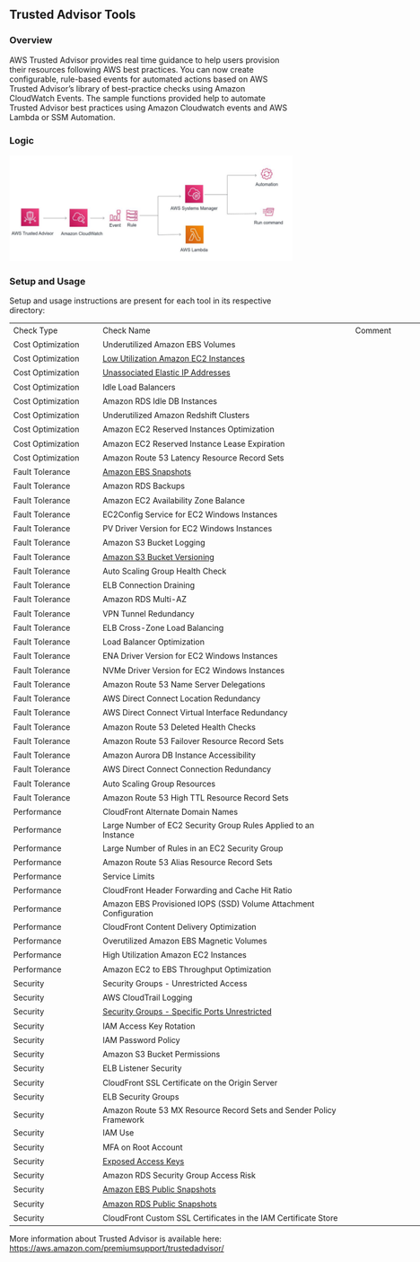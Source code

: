 ## Trusted Advisor Tools

### Overview
AWS Trusted Advisor provides real time guidance to help users provision their resources following AWS best practices. You can now create configurable, rule-based events for automated actions based on AWS Trusted Advisor’s library of best-practice checks using Amazon CloudWatch Events.
The sample functions provided help to automate Trusted Advisor best practices using Amazon Cloudwatch events and AWS Lambda or SSM Automation. 

### Logic

![Architecture](images/TAremediationLogic.JPG)

### Setup and Usage

Setup and usage instructions are present for each tool in its respective directory: <br />

<table border=0 cellpadding=0 cellspacing=0 width=739 style='border-collapse:
 collapse;table-layout:fixed;width:555pt'>
 <col class=xl663814 width=150 style='mso-width-source:userset;mso-width-alt:
 5485;width:113pt'>
 <col width=468 style='mso-width-source:userset;mso-width-alt:17115;width:351pt'>
 <col width=121 style='mso-width-source:userset;mso-width-alt:4425;width:91pt'>
 <tr height=20 style='height:15.0pt'>
  <td height=20 class=xl673814 width=150 style='height:15.0pt;width:113pt'>Check
  Type</td>
  <td class=xl693814 width=468 style='width:351pt'>Check Name</td>
  <td class=xl683814 width=121 style='width:91pt'>Comment</td>
 </tr>
 <tr height=20 style='height:15.0pt'>
  <td height=20 class=xl653814 style='height:15.0pt'>Cost Optimization</td>
  <td class=xl153814>Underutilized Amazon EBS Volumes</td>
  <td class=xl153814></td>
 </tr>
 <tr height=20 style='height:15.0pt'>
  <td height=20 class=xl653814 style='height:15.0pt'>Cost Optimization</td>
  <td class=xl153814><a href="LowUtilizationEC2Instances/">Low Utilization Amazon EC2 Instances</a></td>
  <td class=xl153814></td>
 </tr>
 <tr height=20 style='height:15.0pt'>
  <td height=20 class=xl653814 style='height:15.0pt'>Cost Optimization</td>
  <td class=xl153814><a href="UnassociatedElasticIPAddresses/">Unassociated Elastic IP Addresses</a></td>
  <td class=xl153814></td>
 </tr>
 <tr height=20 style='height:15.0pt'>
  <td height=20 class=xl653814 style='height:15.0pt'>Cost Optimization</td>
  <td class=xl153814>Idle Load Balancers</td>
  <td class=xl153814></td>
 </tr>
 <tr height=20 style='height:15.0pt'>
  <td height=20 class=xl653814 style='height:15.0pt'>Cost Optimization</td>
  <td class=xl153814>Amazon RDS Idle DB Instances</td>
  <td class=xl153814></td>
 </tr>
 <tr height=20 style='height:15.0pt'>
  <td height=20 class=xl653814 style='height:15.0pt'>Cost Optimization</td>
  <td class=xl153814>Underutilized Amazon Redshift Clusters</td>
  <td class=xl153814></td>
 </tr>
 <tr height=20 style='height:15.0pt'>
  <td height=20 class=xl653814 style='height:15.0pt'>Cost Optimization</td>
  <td class=xl153814>Amazon EC2 Reserved Instances Optimization</td>
  <td class=xl153814></td>
 </tr>
 <tr height=20 style='height:15.0pt'>
  <td height=20 class=xl653814 style='height:15.0pt'>Cost Optimization</td>
  <td class=xl153814>Amazon EC2 Reserved Instance Lease Expiration</td>
  <td class=xl153814></td>
 </tr>
 <tr height=20 style='height:15.0pt'>
  <td height=20 class=xl653814 style='height:15.0pt'>Cost Optimization</td>
  <td class=xl153814>Amazon Route 53 Latency Resource Record Sets</td>
  <td class=xl153814></td>
 </tr>
 <tr height=20 style='height:15.0pt'>
  <td height=20 class=xl653814 style='height:15.0pt'>Fault Tolerance</td>
  <td class=xl153814><a href="AmazonEBSSnapshots/">Amazon EBS Snapshots</a></td>
  <td class=xl153814></td>
 </tr>
 <tr height=20 style='height:15.0pt'>
  <td height=20 class=xl653814 style='height:15.0pt'>Fault Tolerance</td>
  <td class=xl153814>Amazon RDS Backups</td>
  <td class=xl153814></td>
 </tr>
 <tr height=20 style='height:15.0pt'>
  <td height=20 class=xl653814 style='height:15.0pt'>Fault Tolerance</td>
  <td class=xl153814>Amazon EC2 Availability Zone Balance</td>
  <td class=xl153814></td>
 </tr>
 <tr height=20 style='height:15.0pt'>
  <td height=20 class=xl653814 style='height:15.0pt'>Fault Tolerance</td>
  <td class=xl153814>EC2Config Service for EC2 Windows Instances</td>
  <td class=xl153814></td>
 </tr>
 <tr height=20 style='height:15.0pt'>
  <td height=20 class=xl653814 style='height:15.0pt'>Fault Tolerance</td>
  <td class=xl153814>PV Driver Version for EC2 Windows Instances</td>
  <td class=xl153814></td>
 </tr>
 <tr height=20 style='height:15.0pt'>
  <td height=20 class=xl653814 style='height:15.0pt'>Fault Tolerance</td>
  <td class=xl153814>Amazon S3 Bucket Logging</td>
  <td class=xl153814></td>
 </tr>
 <tr height=20 style='height:15.0pt'>
  <td height=20 class=xl653814 style='height:15.0pt'>Fault Tolerance</td>
  <td class=xl153814><a href="S3BucketVersioning/">Amazon S3 Bucket Versioning</a></td>
  <td class=xl153814></td>
 </tr>
 <tr height=20 style='height:15.0pt'>
  <td height=20 class=xl653814 style='height:15.0pt'>Fault Tolerance</td>
  <td class=xl153814>Auto Scaling Group Health Check</td>
  <td class=xl153814></td>
 </tr>
 <tr height=20 style='height:15.0pt'>
  <td height=20 class=xl653814 style='height:15.0pt'>Fault Tolerance</td>
  <td class=xl153814>ELB Connection Draining</td>
  <td class=xl153814></td>
 </tr>
 <tr height=20 style='height:15.0pt'>
  <td height=20 class=xl653814 style='height:15.0pt'>Fault Tolerance</td>
  <td class=xl153814>Amazon RDS Multi-AZ</td>
  <td class=xl153814></td>
 </tr>
 <tr height=20 style='height:15.0pt'>
  <td height=20 class=xl653814 style='height:15.0pt'>Fault Tolerance</td>
  <td class=xl153814>VPN Tunnel Redundancy</td>
  <td class=xl153814></td>
 </tr>
 <tr height=20 style='height:15.0pt'>
  <td height=20 class=xl653814 style='height:15.0pt'>Fault Tolerance</td>
  <td class=xl153814>ELB Cross-Zone Load Balancing</td>
  <td class=xl153814></td>
 </tr>
 <tr height=20 style='height:15.0pt'>
  <td height=20 class=xl653814 style='height:15.0pt'>Fault Tolerance</td>
  <td class=xl153814>Load Balancer Optimization<span
  style='mso-spacerun:yes'> </span></td>
  <td class=xl153814></td>
 </tr>
 <tr height=20 style='height:15.0pt'>
  <td height=20 class=xl653814 style='height:15.0pt'>Fault Tolerance</td>
  <td class=xl153814>ENA Driver Version for EC2 Windows Instances</td>
  <td class=xl153814></td>
 </tr>
 <tr height=20 style='height:15.0pt'>
  <td height=20 class=xl653814 style='height:15.0pt'>Fault Tolerance</td>
  <td class=xl153814>NVMe Driver Version for EC2 Windows Instances</td>
  <td class=xl153814></td>
 </tr>
 <tr height=20 style='height:15.0pt'>
  <td height=20 class=xl653814 style='height:15.0pt'>Fault Tolerance</td>
  <td class=xl153814>Amazon Route 53 Name Server Delegations</td>
  <td class=xl153814></td>
 </tr>
 <tr height=20 style='height:15.0pt'>
  <td height=20 class=xl653814 style='height:15.0pt'>Fault Tolerance</td>
  <td class=xl153814>AWS Direct Connect Location Redundancy</td>
  <td class=xl153814></td>
 </tr>
 <tr height=20 style='height:15.0pt'>
  <td height=20 class=xl653814 style='height:15.0pt'>Fault Tolerance</td>
  <td class=xl153814>AWS Direct Connect Virtual Interface Redundancy</td>
  <td class=xl153814></td>
 </tr>
 <tr height=20 style='height:15.0pt'>
  <td height=20 class=xl653814 style='height:15.0pt'>Fault Tolerance</td>
  <td class=xl153814>Amazon Route 53 Deleted Health Checks</td>
  <td class=xl153814></td>
 </tr>
 <tr height=20 style='height:15.0pt'>
  <td height=20 class=xl653814 style='height:15.0pt'>Fault Tolerance</td>
  <td class=xl153814>Amazon Route 53 Failover Resource Record Sets</td>
  <td class=xl153814></td>
 </tr>
 <tr height=20 style='height:15.0pt'>
  <td height=20 class=xl653814 style='height:15.0pt'>Fault Tolerance</td>
  <td class=xl153814>Amazon Aurora DB Instance Accessibility</td>
  <td class=xl153814></td>
 </tr>
 <tr height=20 style='height:15.0pt'>
  <td height=20 class=xl653814 style='height:15.0pt'>Fault Tolerance</td>
  <td class=xl153814>AWS Direct Connect Connection Redundancy</td>
  <td class=xl153814></td>
 </tr>
 <tr height=20 style='height:15.0pt'>
  <td height=20 class=xl653814 style='height:15.0pt'>Fault Tolerance</td>
  <td class=xl153814>Auto Scaling Group Resources</td>
  <td class=xl153814></td>
 </tr>
 <tr height=20 style='height:15.0pt'>
  <td height=20 class=xl653814 style='height:15.0pt'>Fault Tolerance</td>
  <td class=xl153814>Amazon Route 53 High TTL Resource Record Sets</td>
  <td class=xl153814></td>
 </tr>
 <tr height=20 style='height:15.0pt'>
  <td height=20 class=xl653814 style='height:15.0pt'>Performance</td>
  <td class=xl153814>CloudFront Alternate Domain Names</td>
  <td class=xl153814></td>
 </tr>
 <tr height=20 style='height:15.0pt'>
  <td height=20 class=xl653814 style='height:15.0pt'>Performance</td>
  <td class=xl153814>Large Number of EC2 Security Group Rules Applied to an
  Instance</td>
  <td class=xl153814></td>
 </tr>
 <tr height=20 style='height:15.0pt'>
  <td height=20 class=xl653814 style='height:15.0pt'>Performance</td>
  <td class=xl153814>Large Number of Rules in an EC2 Security Group</td>
  <td class=xl153814></td>
 </tr>
 <tr height=20 style='height:15.0pt'>
  <td height=20 class=xl653814 style='height:15.0pt'>Performance</td>
  <td class=xl153814>Amazon Route 53 Alias Resource Record Sets</td>
  <td class=xl153814></td>
 </tr>
 <tr height=20 style='height:15.0pt'>
  <td height=20 class=xl653814 style='height:15.0pt'>Performance</td>
  <td class=xl153814>Service Limits</td>
  <td class=xl153814></td>
 </tr>
 <tr height=20 style='height:15.0pt'>
  <td height=20 class=xl653814 style='height:15.0pt'>Performance</td>
  <td class=xl153814>CloudFront Header Forwarding and Cache Hit Ratio</td>
  <td class=xl153814></td>
 </tr>
 <tr height=20 style='height:15.0pt'>
  <td height=20 class=xl653814 style='height:15.0pt'>Performance</td>
  <td class=xl153814>Amazon EBS Provisioned IOPS (SSD) Volume Attachment
  Configuration</td>
  <td class=xl153814></td>
 </tr>
 <tr height=20 style='height:15.0pt'>
  <td height=20 class=xl653814 style='height:15.0pt'>Performance</td>
  <td class=xl153814>CloudFront Content Delivery Optimization</td>
  <td class=xl153814></td>
 </tr>
 <tr height=20 style='height:15.0pt'>
  <td height=20 class=xl653814 style='height:15.0pt'>Performance</td>
  <td class=xl153814>Overutilized Amazon EBS Magnetic Volumes</td>
  <td class=xl153814></td>
 </tr>
 <tr height=20 style='height:15.0pt'>
  <td height=20 class=xl653814 style='height:15.0pt'>Performance</td>
  <td class=xl153814>High Utilization Amazon EC2 Instances</td>
  <td class=xl153814></td>
 </tr>
 <tr height=20 style='height:15.0pt'>
  <td height=20 class=xl653814 style='height:15.0pt'>Performance</td>
  <td class=xl153814>Amazon EC2 to EBS Throughput Optimization</td>
  <td class=xl153814></td>
 </tr>
 <tr height=20 style='height:15.0pt'>
  <td height=20 class=xl653814 style='height:15.0pt'>Security</td>
  <td class=xl153814>Security Groups - Unrestricted Access</td>
  <td class=xl153814></td>
 </tr>
 <tr height=20 style='height:15.0pt'>
  <td height=20 class=xl653814 style='height:15.0pt'>Security</td>
  <td class=xl153814>AWS CloudTrail Logging</td>
  <td class=xl153814></td>
 </tr>
 <tr height=20 style='height:15.0pt'>
  <td height=20 class=xl653814 style='height:15.0pt'>Security</td>
  <td class=xl153814><a href="SecurityGroupsSpecificPortsUnrestricted/">Security Groups - Specific Ports Unrestricted</a></td>
  <td class=xl153814></td>
 </tr>
 <tr height=20 style='height:15.0pt'>
  <td height=20 class=xl653814 style='height:15.0pt'>Security</td>
  <td class=xl153814>IAM Access Key Rotation</td>
  <td class=xl153814></td>
 </tr>
 <tr height=20 style='height:15.0pt'>
  <td height=20 class=xl653814 style='height:15.0pt'>Security</td>
  <td class=xl153814>IAM Password Policy</td>
  <td class=xl153814></td>
 </tr>
 <tr height=20 style='height:15.0pt'>
  <td height=20 class=xl653814 style='height:15.0pt'>Security</td>
  <td class=xl153814>Amazon S3 Bucket Permissions</td>
  <td class=xl153814></td>
 </tr>
 <tr height=20 style='height:15.0pt'>
  <td height=20 class=xl653814 style='height:15.0pt'>Security</td>
  <td class=xl153814>ELB Listener Security</td>
  <td class=xl153814></td>
 </tr>
 <tr height=20 style='height:15.0pt'>
  <td height=20 class=xl653814 style='height:15.0pt'>Security</td>
  <td class=xl153814>CloudFront SSL Certificate on the Origin Server</td>
  <td class=xl153814></td>
 </tr>
 <tr height=20 style='height:15.0pt'>
  <td height=20 class=xl653814 style='height:15.0pt'>Security</td>
  <td class=xl153814>ELB Security Groups</td>
  <td class=xl153814></td>
 </tr>
 <tr height=20 style='height:15.0pt'>
  <td height=20 class=xl653814 style='height:15.0pt'>Security</td>
  <td class=xl153814>Amazon Route 53 MX Resource Record Sets and Sender Policy
  Framework</td>
  <td class=xl153814></td>
 </tr>
 <tr height=20 style='height:15.0pt'>
  <td height=20 class=xl653814 style='height:15.0pt'>Security</td>
  <td class=xl153814>IAM Use</td>
  <td class=xl153814></td>
 </tr>
 <tr height=20 style='height:15.0pt'>
  <td height=20 class=xl653814 style='height:15.0pt'>Security</td>
  <td class=xl153814>MFA on Root Account</td>
  <td class=xl153814></td>
 </tr>
 <tr height=20 style='height:15.0pt'>
  <td height=20 class=xl653814 style='height:15.0pt'>Security</td>
  <td class=xl153814><a href="ExposedAccessKeys/">Exposed Access Keys</a></td>
  <td class=xl153814></td>
 </tr>
 <tr height=20 style='height:15.0pt'>
  <td height=20 class=xl653814 style='height:15.0pt'>Security</td>
  <td class=xl153814>Amazon RDS Security Group Access Risk</td>
  <td class=xl153814></td>
 </tr>
 <tr height=20 style='height:15.0pt'>
  <td height=20 class=xl653814 style='height:15.0pt'>Security</td>
  <td class=xl153814><a href="AmazonEBSPublicSnapshots/">Amazon EBS Public Snapshots</a></td>
  <td class=xl153814></td>
 </tr>
 <tr height=20 style='height:15.0pt'>
  <td height=20 class=xl653814 style='height:15.0pt'>Security</td>
  <td class=xl153814><a href="AmazonRDSPublicSnapshots/">Amazon RDS Public Snapshots</a></td>
  <td class=xl153814></td>
 </tr>
 <tr height=20 style='height:15.0pt'>
  <td height=20 class=xl653814 style='height:15.0pt'>Security</td>
  <td class=xl153814>CloudFront Custom SSL Certificates in the IAM Certificate
  Store</td>
  <td class=xl153814></td>
 </tr>
 <![if supportMisalignedColumns]>
 <tr height=0 style='display:none'>
  <td width=150 style='width:113pt'></td>
  <td width=468 style='width:351pt'></td>
  <td width=121 style='width:91pt'></td>
 </tr>
 <![endif]>
</table>


More information about Trusted Advisor is available here: https://aws.amazon.com/premiumsupport/trustedadvisor/
